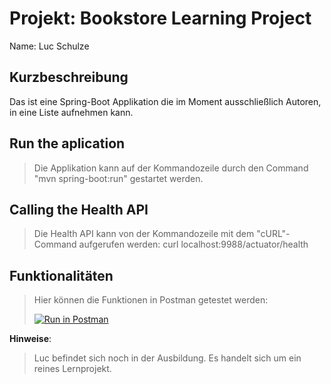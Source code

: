 # Projekt: Bookstore Learning Project 

Name: Luc Schulze



## Kurzbeschreibung
Das ist eine Spring-Boot Applikation die im Moment ausschließlich Autoren, in eine Liste aufnehmen kann.

## Run the aplication
> Die Applikation kann auf der Kommandozeile durch den Command "mvn spring-boot:run" gestartet werden.

## Calling the Health API
> Die Health API kann von der Kommandozeile mit dem "cURL"-Command aufgerufen werden:
curl localhost:9988/actuator/health

## Funktionalitäten
>Hier können die Funktionen in Postman getestet werden:
> 
> [![Run in Postman](https://run.pstmn.io/button.svg)](https://app.getpostman.com/run-collection/c033d1440c873ea745a3?action=collection%2Fimport)

**Hinweise**:
> Luc befindet sich noch in der Ausbildung. Es handelt sich um ein reines Lernprojekt.
